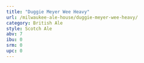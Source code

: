 ```yaml
---
title: "Duggie Meyer Wee Heavy"
url: /milwaukee-ale-house/duggie-meyer-wee-heavy/
category: British Ale
style: Scotch Ale
abv: 7
ibu: 0
srm: 0
upc: 0
---
```


